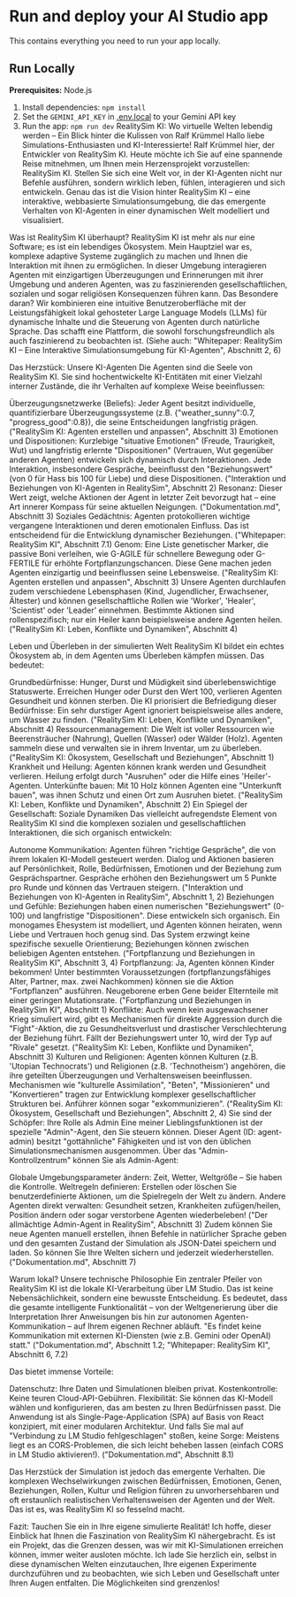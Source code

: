 # Run and deploy your AI Studio app

This contains everything you need to run your app locally.

## Run Locally

**Prerequisites:**  Node.js


1. Install dependencies:
   `npm install`
2. Set the `GEMINI_API_KEY` in [.env.local](.env.local) to your Gemini API key
3. Run the app:
   `npm run dev`
RealitySim KI: Wo virtuelle Welten lebendig werden – Ein Blick hinter die Kulissen von Ralf Krümmel
Hallo liebe Simulations-Enthusiasten und KI-Interessierte! Ralf Krümmel hier, der Entwickler von RealitySim KI. Heute möchte ich Sie auf eine spannende Reise mitnehmen, um Ihnen mein Herzensprojekt vorzustellen: RealitySim KI. Stellen Sie sich eine Welt vor, in der KI-Agenten nicht nur Befehle ausführen, sondern wirklich leben, fühlen, interagieren und sich entwickeln. Genau das ist die Vision hinter RealitySim KI – eine interaktive, webbasierte Simulationsumgebung, die das emergente Verhalten von KI-Agenten in einer dynamischen Welt modelliert und visualisiert.

Was ist RealitySim KI überhaupt?
RealitySim KI ist mehr als nur eine Software; es ist ein lebendiges Ökosystem. Mein Hauptziel war es, komplexe adaptive Systeme zugänglich zu machen und Ihnen die Interaktion mit ihnen zu ermöglichen. In dieser Umgebung interagieren Agenten mit einzigartigen Überzeugungen und Erinnerungen mit ihrer Umgebung und anderen Agenten, was zu faszinierenden gesellschaftlichen, sozialen und sogar religiösen Konsequenzen führen kann. Das Besondere daran? Wir kombinieren eine intuitive Benutzeroberfläche mit der Leistungsfähigkeit lokal gehosteter Large Language Models (LLMs) für dynamische Inhalte und die Steuerung von Agenten durch natürliche Sprache. Das schafft eine Plattform, die sowohl forschungsfreundlich als auch faszinierend zu beobachten ist. (Siehe auch: "Whitepaper: RealitySim KI – Eine Interaktive Simulationsumgebung für KI-Agenten", Abschnitt 2, 6)

Das Herzstück: Unsere KI-Agenten
Die Agenten sind die Seele von RealitySim KI. Sie sind hochentwickelte KI-Entitäten mit einer Vielzahl interner Zustände, die ihr Verhalten auf komplexe Weise beeinflussen:

Überzeugungsnetzwerke (Beliefs): Jeder Agent besitzt individuelle, quantifizierbare Überzeugungssysteme (z.B. {"weather_sunny":0.7, "progress_good":0.8}), die seine Entscheidungen langfristig prägen. ("RealitySim KI: Agenten erstellen und anpassen", Abschnitt 3)
Emotionen und Dispositionen: Kurzlebige "situative Emotionen" (Freude, Traurigkeit, Wut) und langfristig erlernte "Dispositionen" (Vertrauen, Wut gegenüber anderen Agenten) entwickeln sich dynamisch durch Interaktionen. Jede Interaktion, insbesondere Gespräche, beeinflusst den "Beziehungswert" (von 0 für Hass bis 100 für Liebe) und diese Dispositionen. ("Interaktion und Beziehungen von KI-Agenten in RealitySim", Abschnitt 2)
Resonanz: Dieser Wert zeigt, welche Aktionen der Agent in letzter Zeit bevorzugt hat – eine Art innerer Kompass für seine aktuellen Neigungen. ("Dokumentation.md", Abschnitt 3)
Soziales Gedächtnis: Agenten protokollieren wichtige vergangene Interaktionen und deren emotionalen Einfluss. Das ist entscheidend für die Entwicklung dynamischer Beziehungen. ("Whitepaper: RealitySim KI", Abschnitt 7.1)
Genom: Eine Liste genetischer Marker, die passive Boni verleihen, wie G-AGILE für schnellere Bewegung oder G-FERTILE für erhöhte Fortpflanzungschancen. Diese Gene machen jeden Agenten einzigartig und beeinflussen seine Lebensweise. ("RealitySim KI: Agenten erstellen und anpassen", Abschnitt 3)
Unsere Agenten durchlaufen zudem verschiedene Lebensphasen (Kind, Jugendlicher, Erwachsener, Ältester) und können gesellschaftliche Rollen wie 'Worker', 'Healer', 'Scientist' oder 'Leader' einnehmen. Bestimmte Aktionen sind rollenspezifisch; nur ein Heiler kann beispielsweise andere Agenten heilen. ("RealitySim KI: Leben, Konflikte und Dynamiken", Abschnitt 4)

Leben und Überleben in der simulierten Welt
RealitySim KI bildet ein echtes Ökosystem ab, in dem Agenten ums Überleben kämpfen müssen. Das bedeutet:

Grundbedürfnisse: Hunger, Durst und Müdigkeit sind überlebenswichtige Statuswerte. Erreichen Hunger oder Durst den Wert 100, verlieren Agenten Gesundheit und können sterben. Die KI priorisiert die Befriedigung dieser Bedürfnisse: Ein sehr durstiger Agent ignoriert beispielsweise alles andere, um Wasser zu finden. ("RealitySim KI: Leben, Konflikte und Dynamiken", Abschnitt 4)
Ressourcenmanagement: Die Welt ist voller Ressourcen wie Beerensträucher (Nahrung), Quellen (Wasser) oder Wälder (Holz). Agenten sammeln diese und verwalten sie in ihrem Inventar, um zu überleben. ("RealitySim KI: Ökosystem, Gesellschaft und Beziehungen", Abschnitt 1)
Krankheit und Heilung: Agenten können krank werden und Gesundheit verlieren. Heilung erfolgt durch "Ausruhen" oder die Hilfe eines 'Heiler'-Agenten.
Unterkünfte bauen: Mit 10 Holz können Agenten eine "Unterkunft bauen", was ihnen Schutz und einen Ort zum Ausruhen bietet. ("RealitySim KI: Leben, Konflikte und Dynamiken", Abschnitt 2)
Ein Spiegel der Gesellschaft: Soziale Dynamiken
Das vielleicht aufregendste Element von RealitySim KI sind die komplexen sozialen und gesellschaftlichen Interaktionen, die sich organisch entwickeln:

Autonome Kommunikation: Agenten führen "richtige Gespräche", die von ihrem lokalen KI-Modell gesteuert werden. Dialog und Aktionen basieren auf Persönlichkeit, Rolle, Bedürfnissen, Emotionen und der Beziehung zum Gesprächspartner. Gespräche erhöhen den Beziehungswert um 5 Punkte pro Runde und können das Vertrauen steigern. ("Interaktion und Beziehungen von KI-Agenten in RealitySim", Abschnitt 1, 2)
Beziehungen und Gefühle: Beziehungen haben einen numerischen "Beziehungswert" (0-100) und langfristige "Dispositionen". Diese entwickeln sich organisch. Ein monogames Ehesystem ist modelliert, und Agenten können heiraten, wenn Liebe und Vertrauen hoch genug sind. Das System erzwingt keine spezifische sexuelle Orientierung; Beziehungen können zwischen beliebigen Agenten entstehen. ("Fortpflanzung und Beziehungen in RealitySim KI", Abschnitt 3, 4)
Fortpflanzung: Ja, Agenten können Kinder bekommen! Unter bestimmten Voraussetzungen (fortpflanzungsfähiges Alter, Partner, max. zwei Nachkommen) können sie die Aktion "Fortpflanzen" ausführen. Neugeborene erben Gene beider Elternteile mit einer geringen Mutationsrate. ("Fortpflanzung und Beziehungen in RealitySim KI", Abschnitt 1)
Konflikte: Auch wenn kein ausgewachsener Krieg simuliert wird, gibt es Mechanismen für direkte Aggression durch die "Fight"-Aktion, die zu Gesundheitsverlust und drastischer Verschlechterung der Beziehung führt. Fällt der Beziehungswert unter 10, wird der Typ auf "Rivale" gesetzt. ("RealitySim KI: Leben, Konflikte und Dynamiken", Abschnitt 3)
Kulturen und Religionen: Agenten können Kulturen (z.B. 'Utopian Technocrats') und Religionen (z.B. 'Technotheism') angehören, die ihre geteilten Überzeugungen und Verhaltensweisen beeinflussen. Mechanismen wie "kulturelle Assimilation", "Beten", "Missionieren" und "Konvertieren" tragen zur Entwicklung komplexer gesellschaftlicher Strukturen bei. Anführer können sogar "exkommunizieren". ("RealitySim KI: Ökosystem, Gesellschaft und Beziehungen", Abschnitt 2, 4)
Sie sind der Schöpfer: Ihre Rolle als Admin
Eine meiner Lieblingsfunktionen ist der spezielle "Admin"-Agent, den Sie steuern können. Dieser Agent (ID: agent-admin) besitzt "gottähnliche" Fähigkeiten und ist von den üblichen Simulationsmechanismen ausgenommen. Über das "Admin-Kontrollzentrum" können Sie als Admin-Agent:

Globale Umgebungsparameter ändern: Zeit, Wetter, Weltgröße – Sie haben die Kontrolle.
Weltregeln definieren: Erstellen oder löschen Sie benutzerdefinierte Aktionen, um die Spielregeln der Welt zu ändern.
Andere Agenten direkt verwalten: Gesundheit setzen, Krankheiten zufügen/heilen, Position ändern oder sogar verstorbene Agenten wiederbeleben! ("Der allmächtige Admin-Agent in RealitySim", Abschnitt 3)
Zudem können Sie neue Agenten manuell erstellen, ihnen Befehle in natürlicher Sprache geben und den gesamten Zustand der Simulation als JSON-Datei speichern und laden. So können Sie Ihre Welten sichern und jederzeit wiederherstellen. ("Dokumentation.md", Abschnitt 7)

Warum lokal? Unsere technische Philosophie
Ein zentraler Pfeiler von RealitySim KI ist die lokale KI-Verarbeitung über LM Studio. Das ist keine Nebensächlichkeit, sondern eine bewusste Entscheidung. Es bedeutet, dass die gesamte intelligente Funktionalität – von der Weltgenerierung über die Interpretation Ihrer Anweisungen bis hin zur autonomen Agenten-Kommunikation – auf Ihrem eigenen Rechner abläuft. "Es findet keine Kommunikation mit externen KI-Diensten (wie z.B. Gemini oder OpenAI) statt." ("Dokumentation.md", Abschnitt 1.2; "Whitepaper: RealitySim KI", Abschnitt 6, 7.2)

Das bietet immense Vorteile:

Datenschutz: Ihre Daten und Simulationen bleiben privat.
Kostenkontrolle: Keine teuren Cloud-API-Gebühren.
Flexibilität: Sie können das KI-Modell wählen und konfigurieren, das am besten zu Ihren Bedürfnissen passt.
Die Anwendung ist als Single-Page-Application (SPA) auf Basis von React konzipiert, mit einer modularen Architektur. Und falls Sie mal auf "Verbindung zu LM Studio fehlgeschlagen" stoßen, keine Sorge: Meistens liegt es an CORS-Problemen, die sich leicht beheben lassen (einfach CORS in LM Studio aktivieren!). ("Dokumentation.md", Abschnitt 8.1)

Das Herzstück der Simulation ist jedoch das emergente Verhalten. Die komplexen Wechselwirkungen zwischen Bedürfnissen, Emotionen, Genen, Beziehungen, Rollen, Kultur und Religion führen zu unvorhersehbaren und oft erstaunlich realistischen Verhaltensweisen der Agenten und der Welt. Das ist es, was RealitySim KI so fesselnd macht.

Fazit: Tauchen Sie ein in Ihre eigene simulierte Realität!
Ich hoffe, dieser Einblick hat Ihnen die Faszination von RealitySim KI nähergebracht. Es ist ein Projekt, das die Grenzen dessen, was wir mit KI-Simulationen erreichen können, immer weiter ausloten möchte. Ich lade Sie herzlich ein, selbst in diese dynamischen Welten einzutauchen, Ihre eigenen Experimente durchzuführen und zu beobachten, wie sich Leben und Gesellschaft unter Ihren Augen entfalten. Die Möglichkeiten sind grenzenlos!
